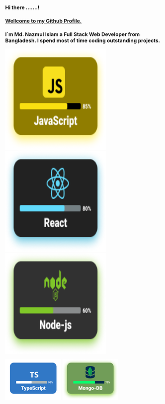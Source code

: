 ### Hi there .......!

### <ins>Wellcome to my Github Profile.</ins>

### I`m Md. Nazmul Islam a Full Stack Web Developer from Bangladesh. I spend most of time coding outstanding projects.

<img src="assets/images/javaScript.png" width="324" height="324">
<img src="assets/images/React.png" width="324" height="324">
<img src="assets/images/Node-js.png" width="324" height="324">

![image description](assets/images/TypeScript.png)
![image description](assets/images/Mongo.png)

